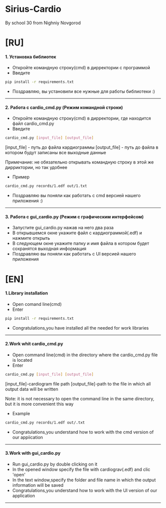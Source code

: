 # Sirius-Cardio
By school 30 from Nighniy Novgorod 

# [RU]
#### 1. Установка библиотек
* Откройте командную строку(cmd) в дирректории с программой
* Введите
```sh
pip install -r requirements.txt
```
* Поздравляю, вы установили все нужные для работы библиотеки :)
***
#### 2. Работа с cardio_cmd.py (Режим командной строки)
* Откройте командную строку(cmd) в дирректории, где находится файл cardio_cmd.py 
* Введите
```sh
cardio_cmd.py [input_file] [output_file]
```
[input_file] - путь до файла кардиограммы
[output_file] - путь до файла в котором будут записаны все выходные данные

Примечание: не обязательно открывать командную строку в этой же дирриктории, но так удобнее
* Пример
```sh
cardio_cmd.py records/1.edf out/1.txt
```
* Поздравляю вы поняли как работать с cmd версией нашего приложения :)
***
#### 3. Работа с gui_cardio.py (Режим с графическим интерфейсом)
* Запустите gui_cardio.py нажав на него два раза
* В открывшемся окне укажите файл с кардиограммой(.edf) и нажмите открыть
* В следующем окне укажите папку и имя файла в котором будет сохранятся выходная информация
* Поздравляю вы поняли как работать с UI версией нашего приложения

# [EN]
#### 1.Library installation

* Open comand line(cmd)
* Enter
```sh
pip install -r requirements.txt
```
* Congratulations,you have installed all the needed for work libraries
***
#### 2.Work whit cardio_cmd.py
* Open command line(cmd) in the directory where the cardio_cmd.py file is located
* Enter
```sh
cardio_cmd.py [input_file] [output_file]
```
[input_file]-cardiogram file path 
[output_file]-path to the file in which all output data will be written

Note: it is not necessary to open the command line in the same directory, but it is more convenient this way
* Example
```sh
cardio_cmd.py records/1.edf out/.txt
```
* Congratulations,you understand how to work with the cmd version of our appiication
***
#### 3.Work with gui_cardio.py
* Run gui_cardio.py by double clicking on it
* In the opened window specify the file with cardiograv(.edf) and clic 'open'
* In the text window,specify the folder and file name in which the output information will be saved
* Congratulations,you understand how to work with the UI version of our application
***
